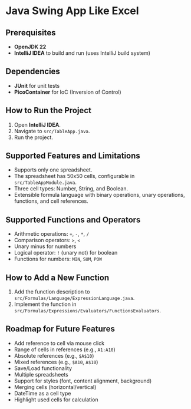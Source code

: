 # Java Swing App Like Excel

## Prerequisites
* **OpenJDK 22**
* **IntelliJ IDEA** to build and run (uses IntelliJ build system)

## Dependencies
* **JUnit** for unit tests
* **PicoContainer** for IoC (Inversion of Control)

## How to Run the Project
1. Open **IntelliJ IDEA**.
2. Navigate to `src/TableApp.java`.
3. Run the project.

## Supported Features and Limitations
* Supports only one spreadsheet.
* The spreadsheet has 50x50 cells, configurable in `src/TableAppModule.java`.
* Three cell types: Number, String, and Boolean.
* Extensible formula language with binary operations, unary operations, functions, and cell references.

## Supported Functions and Operators
* Arithmetic operations: `+`, `-`, `*`, `/`
* Comparison operators: `>`, `<`
* Unary minus for numbers
* Logical operator: `!` (unary not) for boolean
* Functions for numbers: `MIN`, `SUM`, `POW`

## How to Add a New Function
1. Add the function description to `src/Formulas/Language/ExpressionLanguage.java`.
2. Implement the function in `src/Formulas/Expressions/Evaluators/FunctionsEvaluators`.

## Roadmap for Future Features
* Add reference to cell via mouse click
* Range of cells in references (e.g., `A1:A10`)
* Absolute references (e.g., `$A$10`)
* Mixed references (e.g., `$A10`, `A$10`)
* Save/Load functionality
* Multiple spreadsheets
* Support for styles (font, content alignment, background)
* Merging cells (horizontal/vertical)
* DateTime as a cell type
* Highlight used cells for calculation
